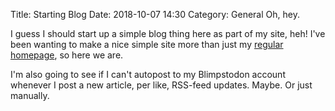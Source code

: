 Title: Starting Blog
Date: 2018-10-07 14:30
Category: General
Oh, hey.

I guess I should start up a simple blog thing here as part of my site, heh! I've been wanting to make a nice simple site more than just my <a class="link" href="https://coyotesin.space">regular homepage</a>, so here we are.

I'm also going to see if I can't autopost to my Blimpstodon account whenever I post a new article, per like, RSS-feed updates. Maybe. Or just manually.